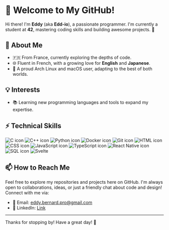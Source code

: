 # 👋 Welcome to My GitHub!

Hi there! I'm **Eddy** (aka **Edd-io**), a passionate programmer. I'm currently a student at **42**, mastering coding skills and building awesome projects. 🚀

## 🌟 About Me

- 🇫🇷 From France, currently exploring the depths of code.
- 🌐 Fluent in French, with a growing love for **English** and **Japanese**.
- 🐧 A proud Arch Linux and macOS user, adapting to the best of both worlds.

## 💡 Interests

- 📚 Learning new programming languages and tools to expand my expertise.

## ⚡️ Technical Skills
![C icon](https://img.shields.io/badge/C-%23A8B9CC?style=for-the-badge&logo=c&logoColor=white) 
![C++ icon](https://img.shields.io/badge/C%2B%2B-%2300599C?style=for-the-badge&logo=c%2B%2B&logoColor=white) 
![Python icon](https://img.shields.io/badge/Python-%2337769E?style=for-the-badge&logo=python&logoColor=white) 
![Docker icon](https://img.shields.io/badge/Docker-%230db7ed?style=for-the-badge&logo=docker&logoColor=white) 
![Git icon](https://img.shields.io/badge/Git-%23F05032?style=for-the-badge&logo=git&logoColor=white) 
![HTML icon](https://img.shields.io/badge/HTML-%23E34F26?style=for-the-badge&logo=html5&logoColor=white) 
![CSS icon](https://img.shields.io/badge/CSS-%231572B6?style=for-the-badge&logo=css3&logoColor=white) 
![JavaScript icon](https://img.shields.io/badge/JavaScript-%23F7DF1E?style=for-the-badge&logo=javascript&logoColor=black) 
![TypeScript icon](https://img.shields.io/badge/TypeScript-%23007ACC?style=for-the-badge&logo=typescript&logoColor=white) 
![React Native icon](https://img.shields.io/badge/React%20Native-%2300B0FF?style=for-the-badge&logo=react&logoColor=white)
![SQL icon](https://img.shields.io/badge/SQL-%23A8B9CC?style=for-the-badge&logo=sqlite&logoColor=white)
![Svelte](https://img.shields.io/badge/Svelte-4A4A55?style=for-the-badge&logo=svelte)


## 📫 How to Reach Me

Feel free to explore my repositories and projects here on GitHub. I'm always open to collaborations, ideas, or just a friendly chat about code and design! Connect with me via:

- 📧 Email: eddy.bernard.pro@gmail.com
- 💼 LinkedIn: [Link](https://linkedin.com/in/eddy-bernard-b280a0255)

---

Thanks for stopping by! Have a great day! 🎉
